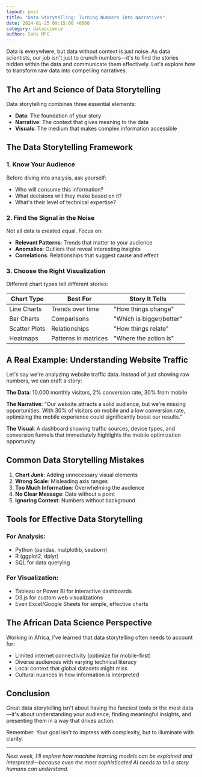 ```yaml
---
layout: post
title: "Data Storytelling: Turning Numbers into Narratives"
date: 2024-01-25 09:15:00 +0000
category: datascience
author: Sahi MFG
---
```


Data is everywhere, but data without context is just noise. As data scientists, our job isn't just to crunch numbers—it's to find the stories hidden within the data and communicate them effectively. Let's explore how to transform raw data into compelling narratives.

## The Art and Science of Data Storytelling

Data storytelling combines three essential elements:
- **Data**: The foundation of your story
- **Narrative**: The context that gives meaning to the data
- **Visuals**: The medium that makes complex information accessible

## The Data Storytelling Framework

### 1. Know Your Audience
Before diving into analysis, ask yourself:
- Who will consume this information?
- What decisions will they make based on it?
- What's their level of technical expertise?

### 2. Find the Signal in the Noise
Not all data is created equal. Focus on:
- **Relevant Patterns**: Trends that matter to your audience
- **Anomalies**: Outliers that reveal interesting insights  
- **Correlations**: Relationships that suggest cause and effect

### 3. Choose the Right Visualization
Different chart types tell different stories:

| Chart Type | Best For | Story It Tells |
|------------|----------|----------------|
| Line Charts | Trends over time | "How things change" |
| Bar Charts | Comparisons | "Which is bigger/better" |
| Scatter Plots | Relationships | "How things relate" |
| Heatmaps | Patterns in matrices | "Where the action is" |

## A Real Example: Understanding Website Traffic

Let's say we're analyzing website traffic data. Instead of just showing raw numbers, we can craft a story:

**The Data**: 10,000 monthly visitors, 2% conversion rate, 30% from mobile

**The Narrative**: "Our website attracts a solid audience, but we're missing opportunities. With 30% of visitors on mobile and a low conversion rate, optimizing the mobile experience could significantly boost our results."

**The Visual**: A dashboard showing traffic sources, device types, and conversion funnels that immediately highlights the mobile optimization opportunity.

## Common Data Storytelling Mistakes

1. **Chart Junk**: Adding unnecessary visual elements
2. **Wrong Scale**: Misleading axis ranges
3. **Too Much Information**: Overwhelming the audience
4. **No Clear Message**: Data without a point
5. **Ignoring Context**: Numbers without background

## Tools for Effective Data Storytelling

### For Analysis:
- Python (pandas, matplotlib, seaborn)
- R (ggplot2, dplyr)
- SQL for data querying

### For Visualization:
- Tableau or Power BI for interactive dashboards
- D3.js for custom web visualizations
- Even Excel/Google Sheets for simple, effective charts

## The African Data Science Perspective

Working in Africa, I've learned that data storytelling often needs to account for:
- Limited internet connectivity (optimize for mobile-first)
- Diverse audiences with varying technical literacy
- Local context that global datasets might miss
- Cultural nuances in how information is interpreted

## Conclusion

Great data storytelling isn't about having the fanciest tools or the most data—it's about understanding your audience, finding meaningful insights, and presenting them in a way that drives action.

Remember: Your goal isn't to impress with complexity, but to illuminate with clarity.

---

*Next week, I'll explore how machine learning models can be explained and interpreted—because even the most sophisticated AI needs to tell a story humans can understand.*